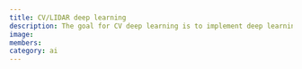 ```yaml
---
title: CV/LIDAR deep learning
description: The goal for CV deep learning is to implement deep learning models to accurately assign various classifications to objects detected by our boat’s camera. Upon completion, this new detection method will be integrated into our boat’s architecture, along with the development of a streamlined process for creating and training new models. Members will gain hands-on experience with one or more steps of the deep learning process, including model selection, design, training, and validation, as well as data annotation and preprocessing. Additionally, members may optionally also seek to gain a more theoretical understanding of deep learning models (and by extension, machine learning as a whole).
image:
members:
category: ai
---
```


